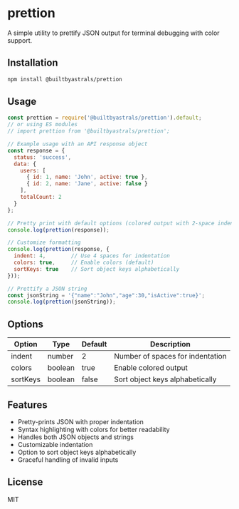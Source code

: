 # prettion

A simple utility to prettify JSON output for terminal debugging with color support.

## Installation

```bash
npm install @builtbyastrals/prettion
```

## Usage

```javascript
const prettion = require('@builtbyastrals/prettion').default;
// or using ES modules
// import prettion from '@builtbyastrals/prettion';

// Example usage with an API response object
const response = {
  status: 'success',
  data: {
    users: [
      { id: 1, name: 'John', active: true },
      { id: 2, name: 'Jane', active: false }
    ],
    totalCount: 2
  }
};

// Pretty print with default options (colored output with 2-space indentation)
console.log(prettion(response));

// Customize formatting
console.log(prettion(response, {
  indent: 4,        // Use 4 spaces for indentation
  colors: true,     // Enable colors (default)
  sortKeys: true    // Sort object keys alphabetically
}));

// Prettify a JSON string
const jsonString = '{"name":"John","age":30,"isActive":true}';
console.log(prettion(jsonString));
```

## Options

| Option    | Type    | Default | Description                         |
|-----------|---------|---------|-------------------------------------|
| indent    | number  | 2       | Number of spaces for indentation    |
| colors    | boolean | true    | Enable colored output               |
| sortKeys  | boolean | false   | Sort object keys alphabetically     |

## Features

- Pretty-prints JSON with proper indentation
- Syntax highlighting with colors for better readability
- Handles both JSON objects and strings
- Customizable indentation
- Option to sort object keys alphabetically
- Graceful handling of invalid inputs

## License

MIT 